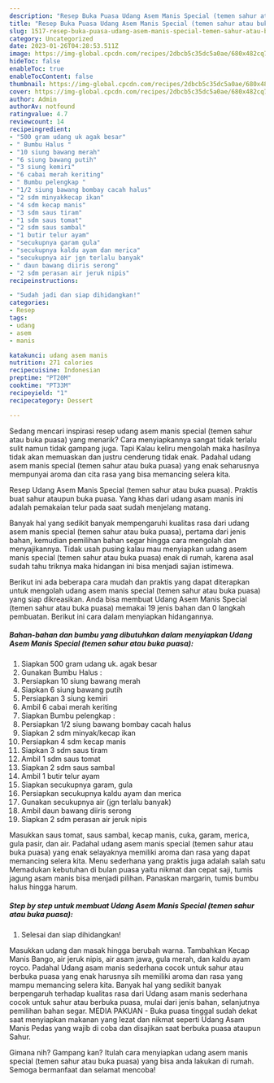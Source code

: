 ```yaml
---
description: "Resep Buka Puasa Udang Asem Manis Special (temen sahur atau buka puasa) yang Bikin Ngiler"
title: "Resep Buka Puasa Udang Asem Manis Special (temen sahur atau buka puasa) yang Bikin Ngiler"
slug: 1517-resep-buka-puasa-udang-asem-manis-special-temen-sahur-atau-buka-puasa-yang-bikin-ngiler
category: Uncategorized
date: 2023-01-26T04:28:53.511Z
image: https://img-global.cpcdn.com/recipes/2dbcb5c35dc5a0ae/680x482cq70/udang-asem-manis-special-temen-sahur-atau-buka-puasa-foto-resep-utama.jpg
hideToc: false
enableToc: true
enableTocContent: false
thumbnail: https://img-global.cpcdn.com/recipes/2dbcb5c35dc5a0ae/680x482cq70/udang-asem-manis-special-temen-sahur-atau-buka-puasa-foto-resep-utama.jpg
cover: https://img-global.cpcdn.com/recipes/2dbcb5c35dc5a0ae/680x482cq70/udang-asem-manis-special-temen-sahur-atau-buka-puasa-foto-resep-utama.jpg
author: Admin
authorAv: notfound
ratingvalue: 4.7
reviewcount: 14
recipeingredient:
- "500 gram udang uk agak besar"
- " Bumbu Halus "
- "10 siung bawang merah"
- "6 siung bawang putih"
- "3 siung kemiri"
- "6 cabai merah keriting"
- " Bumbu pelengkap "
- "1/2 siung bawang bombay cacah halus"
- "2 sdm minyakkecap ikan"
- "4 sdm kecap manis"
- "3 sdm saus tiram"
- "1 sdm saus tomat"
- "2 sdm saus sambal"
- "1 butir telur ayam"
- "secukupnya garam gula"
- "secukupnya kaldu ayam dan merica"
- "secukupnya air jgn terlalu banyak"
- " daun bawang diiris serong"
- "2 sdm perasan air jeruk nipis"
recipeinstructions:

- "Sudah jadi dan siap dihidangkan!"
categories:
- Resep
tags:
- udang
- asem
- manis

katakunci: udang asem manis 
nutrition: 271 calories
recipecuisine: Indonesian
preptime: "PT20M"
cooktime: "PT33M"
recipeyield: "1"
recipecategory: Dessert

---
```



Sedang mencari inspirasi resep udang asem manis special (temen sahur atau buka puasa) yang menarik? Cara menyiapkannya sangat tidak terlalu sulit namun tidak gampang juga. Tapi Kalau keliru mengolah maka hasilnya tidak akan memuaskan dan justru cenderung tidak enak. Padahal udang asem manis special (temen sahur atau buka puasa) yang enak seharusnya mempunyai aroma dan cita rasa yang bisa memancing selera kita.


Resep Udang Asem Manis Special (temen sahur atau buka puasa). Praktis buat sahur ataupun buka puasa. Yang khas dari udang asam manis ini adalah pemakaian telur pada saat sudah menjelang matang.

Banyak hal yang sedikit banyak mempengaruhi kualitas rasa dari udang asem manis special (temen sahur atau buka puasa), pertama dari jenis bahan, kemudian pemilihan bahan segar hingga cara mengolah dan menyajikannya. Tidak usah pusing kalau mau menyiapkan udang asem manis special (temen sahur atau buka puasa) enak di rumah, karena asal sudah tahu triknya maka hidangan ini bisa menjadi sajian istimewa.


Berikut ini ada beberapa cara mudah dan praktis yang dapat diterapkan untuk mengolah udang asem manis special (temen sahur atau buka puasa) yang siap dikreasikan. Anda bisa membuat Udang Asem Manis Special (temen sahur atau buka puasa) memakai 19 jenis bahan dan 0 langkah pembuatan. Berikut ini cara dalam menyiapkan hidangannya.

<!--inarticleads1-->

##### Bahan-bahan dan bumbu yang dibutuhkan dalam menyiapkan Udang Asem Manis Special (temen sahur atau buka puasa):

1. Siapkan 500 gram udang uk. agak besar
1. Gunakan  Bumbu Halus :
1. Persiapkan 10 siung bawang merah
1. Siapkan 6 siung bawang putih
1. Persiapkan 3 siung kemiri
1. Ambil 6 cabai merah keriting
1. Siapkan  Bumbu pelengkap :
1. Persiapkan 1/2 siung bawang bombay cacah halus
1. Siapkan 2 sdm minyak/kecap ikan
1. Persiapkan 4 sdm kecap manis
1. Siapkan 3 sdm saus tiram
1. Ambil 1 sdm saus tomat
1. Siapkan 2 sdm saus sambal
1. Ambil 1 butir telur ayam
1. Siapkan secukupnya garam, gula
1. Persiapkan secukupnya kaldu ayam dan merica
1. Gunakan secukupnya air (jgn terlalu banyak)
1. Ambil  daun bawang diiris serong
1. Siapkan 2 sdm perasan air jeruk nipis


Masukkan saus tomat, saus sambal, kecap manis, cuka, garam, merica, gula pasir, dan air. Padahal udang asem manis special (temen sahur atau buka puasa) yang enak selayaknya memiliki aroma dan rasa yang dapat memancing selera kita. Menu sederhana yang praktis juga adalah salah satu Memadukan kebutuhan di bulan puasa yaitu nikmat dan cepat saji, tumis jagung asam manis bisa menjadi pilihan. Panaskan margarin, tumis bumbu halus hingga harum. 

<!--inarticleads2-->

##### Step by step untuk membuat Udang Asem Manis Special (temen sahur atau buka puasa):


1. Selesai dan siap dihidangkan!

Masukkan udang dan masak hingga berubah warna. Tambahkan Kecap Manis Bango, air jeruk nipis, air asam jawa, gula merah, dan kaldu ayam royco. Padahal Udang asam manis sederhana cocok untuk sahur atau berbuka puasa yang enak harusnya sih memiliki aroma dan rasa yang mampu memancing selera kita. Banyak hal yang sedikit banyak berpengaruh terhadap kualitas rasa dari Udang asam manis sederhana cocok untuk sahur atau berbuka puasa, mulai dari jenis bahan, selanjutnya pemilihan bahan segar. MEDIA PAKUAN - Buka puasa tinggal sudah dekat saat menyiapkan makanan yang lezat dan nikmat seperti Udang Asam Manis Pedas yang wajib di coba dan disajikan saat berbuka puasa ataupun Sahur. 

Gimana nih? Gampang kan? Itulah cara menyiapkan udang asem manis special (temen sahur atau buka puasa) yang bisa anda lakukan di rumah. Semoga bermanfaat dan selamat mencoba!
